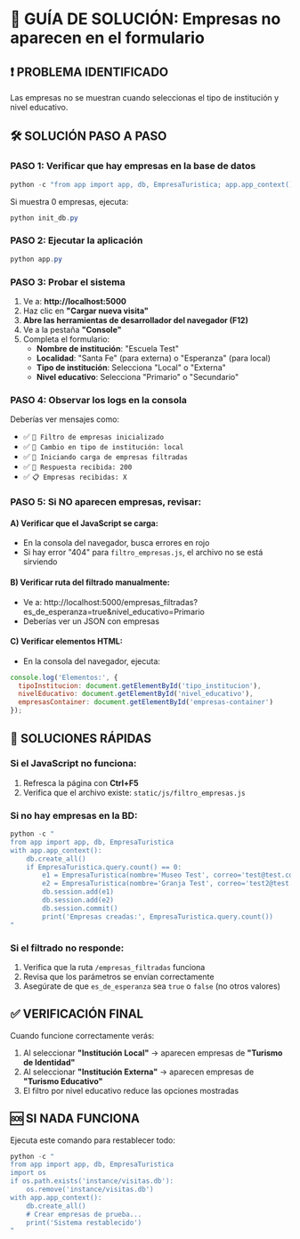 # 🔧 GUÍA DE SOLUCIÓN: Empresas no aparecen en el formulario

## ❗ PROBLEMA IDENTIFICADO
Las empresas no se muestran cuando seleccionas el tipo de institución y nivel educativo.

## 🛠️ SOLUCIÓN PASO A PASO

### PASO 1: Verificar que hay empresas en la base de datos
```powershell
python -c "from app import app, db, EmpresaTuristica; app.app_context().push(); print('Empresas:', EmpresaTuristica.query.count())"
```

Si muestra 0 empresas, ejecuta:
```powershell
python init_db.py
```

### PASO 2: Ejecutar la aplicación
```powershell
python app.py
```

### PASO 3: Probar el sistema
1. Ve a: **http://localhost:5000**
2. Haz clic en **"Cargar nueva visita"**
3. **Abre las herramientas de desarrollador del navegador (F12)**
4. Ve a la pestaña **"Console"**
5. Completa el formulario:
   - **Nombre de institución**: "Escuela Test"
   - **Localidad**: "Santa Fe" (para externa) o "Esperanza" (para local)
   - **Tipo de institución**: Selecciona "Local" o "Externa"
   - **Nivel educativo**: Selecciona "Primario" o "Secundario"

### PASO 4: Observar los logs en la consola
Deberías ver mensajes como:
- ✅ `🔧 Filtro de empresas inicializado`
- ✅ `🔄 Cambio en tipo de institución: local`
- ✅ `🚀 Iniciando carga de empresas filtradas`
- ✅ `📡 Respuesta recibida: 200`
- ✅ `📋 Empresas recibidas: X`

### PASO 5: Si NO aparecen empresas, revisar:

#### A) Verificar que el JavaScript se carga:
- En la consola del navegador, busca errores en rojo
- Si hay error "404" para `filtro_empresas.js`, el archivo no se está sirviendo

#### B) Verificar ruta del filtrado manualmente:
- Ve a: http://localhost:5000/empresas_filtradas?es_de_esperanza=true&nivel_educativo=Primario
- Deberías ver un JSON con empresas

#### C) Verificar elementos HTML:
- En la consola del navegador, ejecuta:
```javascript
console.log('Elementos:', {
  tipoInstitucion: document.getElementById('tipo_institucion'),
  nivelEducativo: document.getElementById('nivel_educativo'),
  empresasContainer: document.getElementById('empresas-container')
});
```

## 🚨 SOLUCIONES RÁPIDAS

### Si el JavaScript no funciona:
1. Refresca la página con **Ctrl+F5**
2. Verifica que el archivo existe: `static/js/filtro_empresas.js`

### Si no hay empresas en la BD:
```powershell
python -c "
from app import app, db, EmpresaTuristica
with app.app_context():
    db.create_all()
    if EmpresaTuristica.query.count() == 0:
        e1 = EmpresaTuristica(nombre='Museo Test', correo='test@test.com', categoria_turismo='identidad', nivel_educativo_objetivo='Primario', activa=True)
        e2 = EmpresaTuristica(nombre='Granja Test', correo='test2@test.com', categoria_turismo='educativo', nivel_educativo_objetivo='Secundario', activa=True)
        db.session.add(e1)
        db.session.add(e2)
        db.session.commit()
        print('Empresas creadas:', EmpresaTuristica.query.count())
"
```

### Si el filtrado no responde:
1. Verifica que la ruta `/empresas_filtradas` funciona
2. Revisa que los parámetros se envían correctamente
3. Asegúrate de que `es_de_esperanza` sea `true` o `false` (no otros valores)

## ✅ VERIFICACIÓN FINAL
Cuando funcione correctamente verás:
1. Al seleccionar **"Institución Local"** → aparecen empresas de **"Turismo de Identidad"**
2. Al seleccionar **"Institución Externa"** → aparecen empresas de **"Turismo Educativo"**
3. El filtro por nivel educativo reduce las opciones mostradas

## 🆘 SI NADA FUNCIONA
Ejecuta este comando para restablecer todo:
```powershell
python -c "
from app import app, db, EmpresaTuristica
import os
if os.path.exists('instance/visitas.db'):
    os.remove('instance/visitas.db')
with app.app_context():
    db.create_all()
    # Crear empresas de prueba...
    print('Sistema restablecido')
"
```
